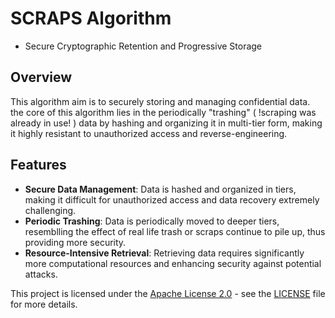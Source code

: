 # SCRAPS Algorithm
- Secure Cryptographic Retention and Progressive Storage

## Overview

This algorithm aim is to securely storing and managing confidential data. the core of this algorithm lies in the periodically "trashing"  ( !scraping was already in use! ) data  by hashing and organizing it in multi-tier form, making it highly resistant to unauthorized access and reverse-engineering.

## Features

- **Secure Data Management**: Data is hashed and organized in tiers, making it difficult for unauthorized access and data recovery extremely challenging.
- **Periodic Trashing**: Data is periodically moved to deeper tiers, resemblling the effect of real life trash or scraps continue to pile up, thus providing more security.
- **Resource-Intensive Retrieval**: Retrieving data requires significantly more computational resources and enhancing security against potential attacks.

This project is licensed under the [Apache License 2.0](http://www.apache.org/licenses/LICENSE-2.0) - see the [LICENSE](./LICENSE) file for more details.


